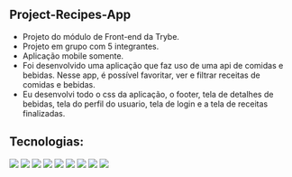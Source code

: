 ## Project-Recipes-App

- Projeto do módulo de Front-end da Trybe.
- Projeto em grupo com 5 integrantes.
- Aplicação mobile somente.
- Foi desenvolvido uma aplicação que faz uso de uma api de comidas e bebidas. Nesse app, é possível favoritar, ver e filtrar receitas de comidas e bebidas.
- Eu desenvolvi todo o css da aplicação, o footer, tela de detalhes de bebidas, tela do perfil do usuario, tela de login e a tela de receitas finalizadas.

## Tecnologias:
<div>
  <img src='https://img.shields.io/badge/github-%23121011.svg?style=for-the-badge&logo=github&logoColor=white'/>
  <img src='https://img.shields.io/badge/css3-%231572B6.svg?style=for-the-badge&logo=css3&logoColor=white'/>
  <img src='https://img.shields.io/badge/javascript-%23323330.svg?style=for-the-badge&logo=javascript&logoColor=%23F7DF1E'/>
  <img src='https://img.shields.io/badge/-jest-%23C21325?style=for-the-badge&logo=jest&logoColor=white'/>
  <img src='https://img.shields.io/badge/react-%2320232a.svg?style=for-the-badge&logo=react&logoColor=%2361DAFB'/>
  <img src='https://img.shields.io/badge/React_Router-CA4245?style=for-the-badge&logo=react-router&logoColor=white'/>
  <img src='https://img.shields.io/badge/-TestingLibrary-%23E33332?style=for-the-badge&logo=testing-library&logoColor=white'/>
  <img src='https://img.shields.io/badge/Trello-0052CC?style=for-the-badge&logo=trello&logoColor=white'/>
  <img src='https://img.shields.io/badge/Vercel-000000?style=for-the-badge&logo=vercel&logoColor=white'/>
</div>
